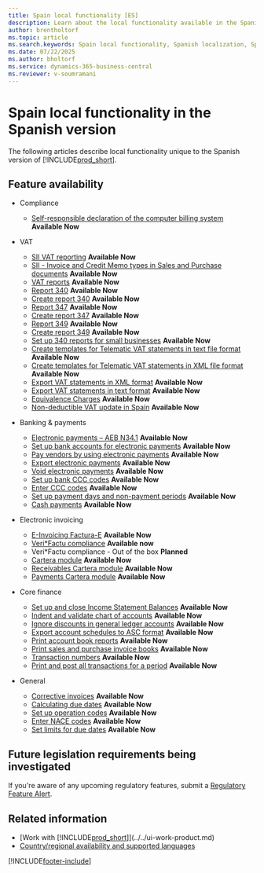 ```yaml
---
title: Spain local functionality [ES]
description: Learn about the local functionality available in the Spanish version of Business Central.
author: brentholtorf
ms.topic: article
ms.search.keywords: Spain local functionality, Spanish localization, Spanish version
ms.date: 07/22/2025
ms.author: bholtorf
ms.service: dynamics-365-business-central
ms.reviewer: v-soumramani
---
```


# Spain local functionality in the Spanish version

The following articles describe local functionality unique to the Spanish version of [!INCLUDE[prod_short](../../includes/prod_short.md)].  

## Feature availability

- Compliance
  - [Self-responsible declaration of the computer billing system](compliance-self-responsible-declaration-billing-spain.md) **Available Now**
- VAT  
  - [SII VAT reporting](sii-setup.md) **Available Now**
  - [SII - Invoice and Credit Memo types in Sales and Purchase documents](SII-invoice-types-sales-purchase-documents.md) **Available Now**
  - [VAT reports](vat-reports.md) **Available Now**
  - [Report 340](report-340.md) **Available Now**  
  - [Create report 340](how-to-create-report-340.md) **Available Now**  
  - [Report 347](report-347.md) **Available Now**  
  - [Create report 347](how-to-create-report-347.md) **Available Now**  
  - [Report 349](report-349.md) **Available Now**  
  - [Create report 349](how-to-create-report-349.md) **Available Now**  
  - [Set up 340 reports for small businesses](how-to-set-up-340-reports-for-small-businesses.md) **Available Now**
  - [Create templates for Telematic VAT statements in text file format](how-to-create-templates-for-telematic-vat-statements-in-text-file-format.md) **Available Now**
  - [Create templates for Telematic VAT statements in XML file format](how-to-create-templates-for-telematic-vat-statements-in-xml-file-format.md) **Available Now**
  - [Export VAT statements in XML format](how-to-export-vat-statements-in-xml-format.md) **Available Now**  
  - [Export VAT statements in text format](how-to-export-vat-statements-in-text-format.md) **Available Now**
  - [Equivalence Charges](equivalence-charges-ec-.md) **Available Now**
  - [Non-deductible VAT update in Spain](../../finance-setup-nondeductible-vat.md) **Available Now**

- Banking & payments  
  - [Electronic payments – AEB N34.1](electronic-payments-aeb-n341.md) **Available Now**
  - [Set up bank accounts for electronic payments](how-to-set-up-bank-accounts-for-electronic-payments.md) **Available Now**
  - [Pay vendors by using electronic payments](how-to-pay-vendors-by-using-electronic-payments.md) **Available Now**
  - [Export electronic payments](how-to-export-electronic-payments.md) **Available Now**
  - [Void electronic payments](how-to-void-electronic-payments.md) **Available Now**
  - [Set up bank CCC codes](how-to-set-up-bank-ccc-codes.md) **Available Now**
  - [Enter CCC codes](how-to-enter-ccc-codes.md) **Available Now**
  - [Set up payment days and non-payment periods](how-to-set-up-payment-days-and-non-payment-periods.md) **Available Now**
  - [Cash payments](payments-in-cash.md) **Available Now**

- Electronic invoicing
  - [E-Invoicing Factura-E](spain-einvoicing.md) **Available Now**
  - [Veri*Factu compliance](verifactu-setup.md) **Available now**
  - Veri*Factu compliance - Out of the box **Planned**
  - [Cartera module](cartera-module.md) **Available Now**
  - [Receivables Cartera module](receivables-cartera-module.md) **Available Now**
  - [Payments Cartera module](payments-cartera-module.md) **Available Now**

- Core finance
  - [Set up and close Income Statement Balances](how-to-set-up-and-close-income-statement-balances.md) **Available Now**
  - [Indent and validate chart of accounts](how-to-indent-and-validate-chart-of-accounts.md) **Available Now**
  - [Ignore discounts in general ledger accounts](how-to-ignore-discounts-in-general-ledger-accounts.md) **Available Now**
  - [Export account schedules to ASC format](how-to-export-account-schedules-to-asc-format.md) **Available Now**
  - [Print account book reports](how-to-print-account-book-reports.md) **Available Now**
  - [Print sales and purchase invoice books](how-to-print-sales-and-purchase-invoice-books.md) **Available Now**  
  - [Transaction numbers](transaction-numbers.md) **Available Now**
  - [Print and post all transactions for a period](how-to-post-and-print-all-transactions-for-a-period.md) **Available Now**

- General
  - [Corrective invoices](corrective-invoices.md) **Available Now**
  - [Calculating due dates](calculating-due-dates.md) **Available Now**
  - [Set up operation codes](how-to-set-up-operation-codes.md) **Available Now**
  - [Enter NACE codes](how-to-enter-nace-codes.md) **Available Now**
  - [Set limits for due dates](how-to-set-limits-for-due-dates.md) **Available Now**

## Future legislation requirements being investigated

If you're aware of any upcoming regulatory features, submit a [Regulatory Feature Alert](https://forms.office.com/pages/responsepage.aspx?id=v4j5cvGGr0GRqy180BHbRwkeauYiJKZOpJ0CtKuVmJlURURaMlQ4Rk05UFY4NkVEOTA0MUU5WThXSC4u).

## Related information

- [Work with [!INCLUDE[prod_short](../../includes/prod_short.md)]](../../ui-work-product.md)    
- [Country/regional availability and supported languages](/dynamics365/business-central/dev-itpro/compliance/apptest-countries-and-translations)  

[!INCLUDE[footer-include](../../includes/footer-banner.md)]
